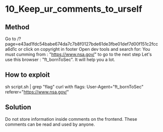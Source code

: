 # 10_Keep_ur_comments_to_urself

## Method 
Go to /?page=e43ad1fdc54babe674da7c7b8f0127bde61de3fbe01def7d00f151c2fcca6d1c or click on copyright in footer
Open dev tools and search for:
You must cumming from : "https://www.nsa.gov/" to go to the next step
Let's use this browser : "ft_bornToSec". It will help you a lot.


## How to exploit
sh script.sh | grep "flag"
curl with flags: User-Agent="ft_bornToSec" referer="https://www.nsa.gov/"

## Solution
Do not store information inside comments on the frontend. These
comments can be read and used by anyone.

